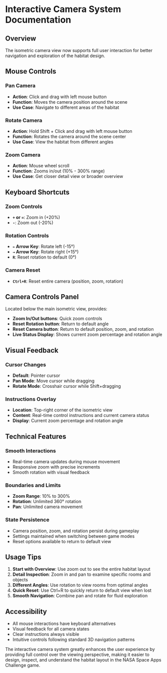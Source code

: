 # Interactive Camera System Documentation

## Overview
The isometric camera view now supports full user interaction for better navigation and exploration of the habitat design.

## Mouse Controls

### **Pan Camera**
- **Action**: Click and drag with left mouse button
- **Function**: Moves the camera position around the scene
- **Use Case**: Navigate to different areas of the habitat

### **Rotate Camera**  
- **Action**: Hold Shift + Click and drag with left mouse button
- **Function**: Rotates the camera around the scene center
- **Use Case**: View the habitat from different angles

### **Zoom Camera**
- **Action**: Mouse wheel scroll
- **Function**: Zooms in/out (10% - 300% range)
- **Use Case**: Get closer detail view or broader overview

## Keyboard Shortcuts

### **Zoom Controls**
- **`+` or `=`**: Zoom in (+20%)
- **`-`**: Zoom out (-20%)

### **Rotation Controls**  
- **`←` Arrow Key**: Rotate left (-15°)
- **`→` Arrow Key**: Rotate right (+15°)
- **`R`**: Reset rotation to default (0°)

### **Camera Reset**
- **`Ctrl+R`**: Reset entire camera (position, zoom, rotation)

## Camera Controls Panel

Located below the main isometric view, provides:
- **Zoom In/Out buttons**: Quick zoom controls
- **Reset Rotation button**: Return to default angle
- **Reset Camera button**: Return to default position, zoom, and rotation
- **Live Status Display**: Shows current zoom percentage and rotation angle

## Visual Feedback

### **Cursor Changes**
- **Default**: Pointer cursor
- **Pan Mode**: Move cursor while dragging
- **Rotate Mode**: Crosshair cursor while Shift+dragging

### **Instructions Overlay**
- **Location**: Top-right corner of the isometric view
- **Content**: Real-time control instructions and current camera status
- **Display**: Current zoom percentage and rotation angle

## Technical Features

### **Smooth Interactions**
- Real-time camera updates during mouse movement
- Responsive zoom with precise increments
- Smooth rotation with visual feedback

### **Boundaries and Limits**
- **Zoom Range**: 10% to 300%
- **Rotation**: Unlimited 360° rotation
- **Pan**: Unlimited camera movement

### **State Persistence**
- Camera position, zoom, and rotation persist during gameplay
- Settings maintained when switching between game modes
- Reset options available to return to default view

## Usage Tips

1. **Start with Overview**: Use zoom out to see the entire habitat layout
2. **Detail Inspection**: Zoom in and pan to examine specific rooms and objects
3. **Different Angles**: Use rotation to view rooms from optimal angles
4. **Quick Reset**: Use Ctrl+R to quickly return to default view when lost
5. **Smooth Navigation**: Combine pan and rotate for fluid exploration

## Accessibility

- All mouse interactions have keyboard alternatives
- Visual feedback for all camera states
- Clear instructions always visible
- Intuitive controls following standard 3D navigation patterns

The interactive camera system greatly enhances the user experience by providing full control over the viewing perspective, making it easier to design, inspect, and understand the habitat layout in the NASA Space Apps Challenge game.
